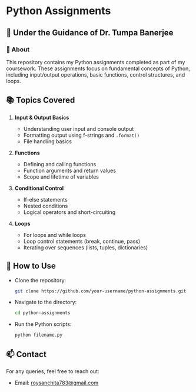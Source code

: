 # Python Assignments

## 📌 Under the Guidance of **Dr. Tumpa Banerjee**

### 📝 About
This repository contains my Python assignments completed as part of my coursework. These assignments focus on fundamental concepts of Python, including input/output operations, basic functions, control structures, and loops.

## 📚 Topics Covered

1. **Input & Output Basics**
   - Understanding user input and console output
   - Formatting output using f-strings and `.format()`
   - File handling basics

2. **Functions**
   - Defining and calling functions
   - Function arguments and return values
   - Scope and lifetime of variables

3. **Conditional Control**
   - If-else statements
   - Nested conditions
   - Logical operators and short-circuiting

4. **Loops**
   - For loops and while loops
   - Loop control statements (break, continue, pass)
   - Iterating over sequences (lists, tuples, dictionaries)

## 🚀 How to Use
- Clone the repository: 
  ```bash
  git clone https://github.com/your-username/python-assignments.git
  ```
- Navigate to the directory:
  ```bash
  cd python-assignments
  ```
- Run the Python scripts:
  ```bash
  python filename.py
  ```

## 📫 Contact
For any queries, feel free to reach out:
- Email: roysanchita783@gmail.com